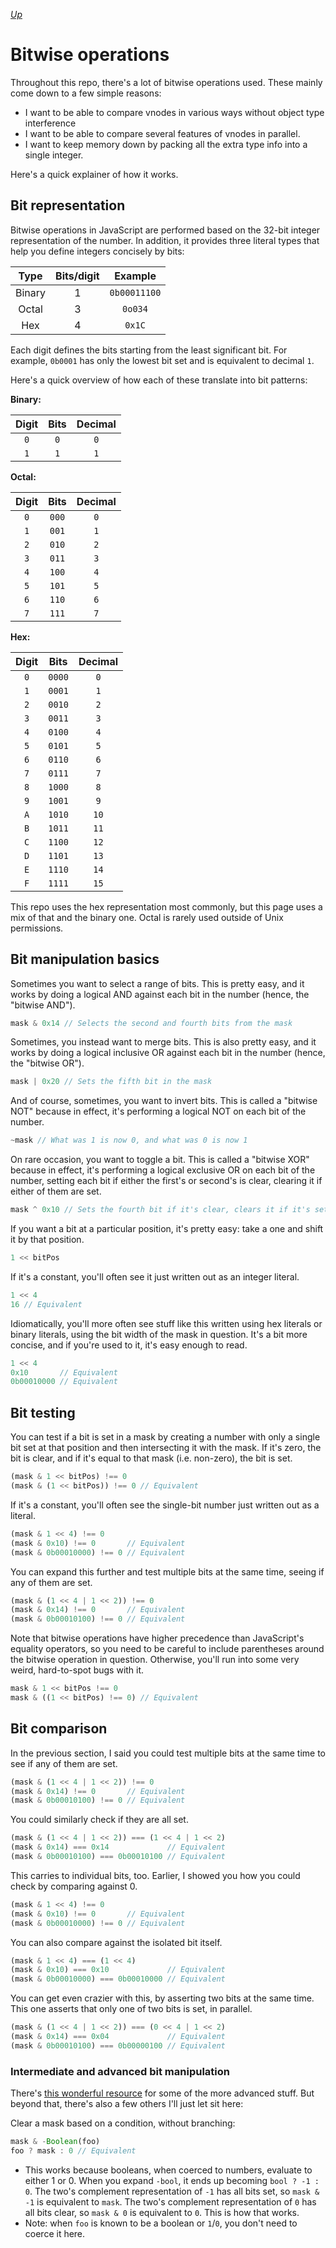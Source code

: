 [*Up*](./README.md)

# Bitwise operations

Throughout this repo, there's a lot of bitwise operations used. These mainly come down to a few simple reasons:

- I want to be able to compare vnodes in various ways without object type interference
- I want to be able to compare several features of vnodes in parallel.
- I want to keep memory down by packing all the extra type info into a single integer.

Here's a quick explainer of how it works.

## Bit representation

Bitwise operations in JavaScript are performed based on the 32-bit integer representation of the number. In addition, it provides three literal types that help you define integers concisely by bits:

|  Type  | Bits/digit |    Example   |
|:------:|:----------:|:------------:|
| Binary |     1      | `0b00011100` |
| Octal  |     3      |    `0o034`   |
| Hex    |     4      |    `0x1C`    |

Each digit defines the bits starting from the least significant bit. For example, `0b0001` has only the lowest bit set and is equivalent to decimal `1`.

Here's a quick overview of how each of these translate into bit patterns:

**Binary:**

| Digit | Bits | Decimal |
|:-----:|:----:|:-------:|
|  `0`  |  `0` |   `0`   |
|  `1`  |  `1` |   `1`   |

**Octal:**

| Digit |  Bits | Decimal |
|:-----:|:-----:|:-------:|
|  `0`  | `000` |   `0`   |
|  `1`  | `001` |   `1`   |
|  `2`  | `010` |   `2`   |
|  `3`  | `011` |   `3`   |
|  `4`  | `100` |   `4`   |
|  `5`  | `101` |   `5`   |
|  `6`  | `110` |   `6`   |
|  `7`  | `111` |   `7`   |

**Hex:**

| Digit |  Bits  | Decimal |
|:-----:|:------:|:-------:|
|  `0`  | `0000` |   `0`   |
|  `1`  | `0001` |   `1`   |
|  `2`  | `0010` |   `2`   |
|  `3`  | `0011` |   `3`   |
|  `4`  | `0100` |   `4`   |
|  `5`  | `0101` |   `5`   |
|  `6`  | `0110` |   `6`   |
|  `7`  | `0111` |   `7`   |
|  `8`  | `1000` |   `8`   |
|  `9`  | `1001` |   `9`   |
|  `A`  | `1010` |  `10`   |
|  `B`  | `1011` |  `11`   |
|  `C`  | `1100` |  `12`   |
|  `D`  | `1101` |  `13`   |
|  `E`  | `1110` |  `14`   |
|  `F`  | `1111` |  `15`   |

This repo uses the hex representation most commonly, but this page uses a mix of that and the binary one. Octal is rarely used outside of Unix permissions.

## Bit manipulation basics

Sometimes you want to select a range of bits. This is pretty easy, and it works by doing a logical AND against each bit in the number (hence, the "bitwise AND").

```js
mask & 0x14 // Selects the second and fourth bits from the mask
```

Sometimes, you instead want to merge bits. This is also pretty easy, and it works by doing a logical inclusive OR against each bit in the number (hence, the "bitwise OR").

```js
mask | 0x20 // Sets the fifth bit in the mask
```

And of course, sometimes, you want to invert bits. This is called a "bitwise NOT" because in effect, it's performing a logical NOT on each bit of the number.

```js
~mask // What was 1 is now 0, and what was 0 is now 1
```

On rare occasion, you want to toggle a bit. This is called a "bitwise XOR" because in effect, it's performing a logical exclusive OR on each bit of the number, setting each bit if either the first's or second's is clear, clearing it if either of them are set.

```js
mask ^ 0x10 // Sets the fourth bit if it's clear, clears it if it's set.
```

If you want a bit at a particular position, it's pretty easy: take a one and shift it by that position.

```js
1 << bitPos
```

If it's a constant, you'll often see it just written out as an integer literal.

```js
1 << 4
16 // Equivalent
```

Idiomatically, you'll more often see stuff like this written using hex literals or binary literals, using the bit width of the mask in question. It's a bit more concise, and if you're used to it, it's easy enough to read.

```js
1 << 4
0x10       // Equivalent
0b00010000 // Equivalent
```

## Bit testing

You can test if a bit is set in a mask by creating a number with only a single bit set at that position and then intersecting it with the mask. If it's zero, the bit is clear, and if it's equal to that mask (i.e. non-zero), the bit is set.

```js
(mask & 1 << bitPos) !== 0
(mask & (1 << bitPos)) !== 0 // Equivalent
```

If it's a constant, you'll often see the single-bit number just written out as a literal.

```js
(mask & 1 << 4) !== 0
(mask & 0x10) !== 0       // Equivalent
(mask & 0b00010000) !== 0 // Equivalent
```

You can expand this further and test multiple bits at the same time, seeing if any of them are set.

```js
(mask & (1 << 4 | 1 << 2)) !== 0
(mask & 0x14) !== 0       // Equivalent
(mask & 0b00010100) !== 0 // Equivalent
```

Note that bitwise operations have higher precedence than JavaScript's equality operators, so you need to be careful to include parentheses around the bitwise operation in question. Otherwise, you'll run into some very weird, hard-to-spot bugs with it.

```js
mask & 1 << bitPos !== 0
mask & ((1 << bitPos) !== 0) // Equivalent
```

## Bit comparison

In the previous section, I said you could test multiple bits at the same time to see if any of them are set.

```js
(mask & (1 << 4 | 1 << 2)) !== 0
(mask & 0x14) !== 0       // Equivalent
(mask & 0b00010100) !== 0 // Equivalent
```

You could similarly check if they are all set.

```js
(mask & (1 << 4 | 1 << 2)) === (1 << 4 | 1 << 2)
(mask & 0x14) === 0x14             // Equivalent
(mask & 0b00010100) === 0b00010100 // Equivalent
```

This carries to individual bits, too. Earlier, I showed you how you could check by comparing against 0.

```js
(mask & 1 << 4) !== 0
(mask & 0x10) !== 0       // Equivalent
(mask & 0b00010000) !== 0 // Equivalent
```

You can also compare against the isolated bit itself.

```js
(mask & 1 << 4) === (1 << 4)
(mask & 0x10) === 0x10             // Equivalent
(mask & 0b00010000) === 0b00010000 // Equivalent
```

You can get even crazier with this, by asserting two bits at the same time. This one asserts that only one of two bits is set, in parallel.

```js
(mask & (1 << 4 | 1 << 2)) === (0 << 4 | 1 << 2)
(mask & 0x14) === 0x04             // Equivalent
(mask & 0b00010100) === 0b00000100 // Equivalent
```

### Intermediate and advanced bit manipulation

There's [this wonderful resource](https://graphics.stanford.edu/~seander/bithacks.html) for some of the more advanced stuff. But beyond that, there's also a few others I'll just let sit here:

Clear a mask based on a condition, without branching:

```js
mask & -Boolean(foo)
foo ? mask : 0 // Equivalent
```

- This works because booleans, when coerced to numbers, evaluate to either 1 or 0. When you expand `-bool`, it ends up becoming `bool ? -1 : 0`. The two's complement representation of `-1` has all bits set, so `mask & -1` is equivalent to `mask`. The two's complement representation of `0` has all bits clear, so `mask & 0` is equivalent to `0`. This is how that works.
- Note: when `foo` is known to be a boolean or `1`/`0`, you don't need to coerce it here.
